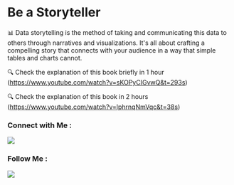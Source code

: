 # Be a Storyteller
📊 Data storytelling is the method of taking and communicating this data to others through narratives and visualizations. It's all about crafting a compelling story that connects with your audience in a way that simple tables and charts cannot.

🔍 Check the explanation of this book briefly in 1 hour (https://www.youtube.com/watch?v=sKOPyCIGvwQ&t=293s)

🔍 Check the explanation of this book in 2 hours (https://www.youtube.com/watch?v=lphrnqNmVqc&t=38s)

### Connect with Me :

<a href="https://www.linkedin.com/in/omarmaher0" target="_blank"><img src="https://img.shields.io/badge/-Omar%20Maher-0077B5?style=for-the-badge&logo=Linkedin&logoColor=white"/></a>

### Follow Me :

<a href="https://www.youtube.com/@brefat" target="_blank"><img src="https://img.shields.io/badge/-Omar%20Maher-0077B5?style=for-the-badge&logo=youtube&logoColor=white"/></a>




